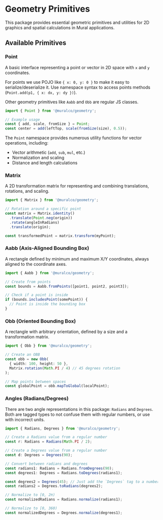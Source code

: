 # Geometry Primitives

This package provides essential geometric primitives and utilities for 2D graphics and spatial calculations in Mural applications.

## Available Primitives

### Point

A basic interface representing a point or vector in 2D space with `x` and `y` coordinates.

For points we use POJO like `{ x: 0, y: 0 }` to make it easy to serialize/deserialize it.
Use namespace syntax to access points methods (`Point.add(p1, { x: dx, y: dy })`).

Other geometry primitives like `Aabb` and `Obb` are regular JS classes.

```typescript
import { Point } from '@muralco/geometry';

// Example usage
const { add, scale, fromSize } = Point;
const center = add(leftTop, scale(fromSize(size), 0.5));
```

The `Point` namespace provides numerous utility functions for vector operations, including:
- Vector arithmetic (`add`, `sub`, `mul`, etc.)
- Normalization and scaling
- Distance and length calculations

### Matrix

A 2D transformation matrix for representing and combining translations, rotations, and scaling.

```typescript
import { Matrix } from '@muralco/geometry';

// Rotation around a specific point
const matrix = Matrix.identity()
  .translate(Point.neg(origin))
  .rotate(angleInRadians)
  .translate(origin);

const transformedPoint = matrix.transform(myPoint);
```

### Aabb (Axis-Aligned Bounding Box)

A rectangle defined by minimum and maximum X/Y coordinates, always aligned to the coordinate axes.

```typescript
import { Aabb } from '@muralco/geometry';

// Create from points
const bounds = Aabb.fromPoints([point1, point2, point3]);

// Check if a point is inside
if (bounds.includesPoint(somePoint)) {
  // Point is inside the bounding box
}
```

### Obb (Oriented Bounding Box)

A rectangle with arbitrary orientation, defined by a size and a transformation matrix.

```typescript
import { Obb } from '@muralco/geometry';

// Create an OBB
const obb = new Obb(
  { width: 100, height: 50 },
  Matrix.rotation(Math.PI / 4) // 45 degrees rotation
);

// Map points between spaces
const globalPoint = obb.mapToGlobal(localPoint);
```

### Angles (Radians/Degrees)

There are two angle representations in this package: `Radians` and `Degrees`.
Both are tagged types to not confuse them with regular numbers, or use with incorrect units.

```typescript
import { Radians, Degrees } from '@muralco/geometry';

// Create a Radians value from a regular number
const r: Radians = Radians(Math.PI / 2);

// Create a Degrees value from a regular number
const d: Degrees = Degrees(90);

// Convert between radians and degrees
const radians1: Radians = Radians.fromDegrees(90);
const degrees1: Degrees = Radians.toDegrees(radians1);

const degrees2 = Degrees(45); // Just add the `Degrees` tag to a number
const radians2 = Degrees.toRadians(degrees2);

// Normalize to [0, 2π)
const normalizedRadians = Radians.normalize(radians1);

// Normalize to [0, 360)
const normalizedDegrees = Degrees.normalize(degrees1);
```

